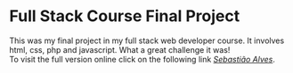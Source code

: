 # Full Stack Course Final Project
This was my final project in my full stack web developer course. It involves html, css, php and javascript. What a great challenge it was!\
To visit the full version online click on the following link *[Sebastião Alves](http://sebastiao.great-site.net/)*.
